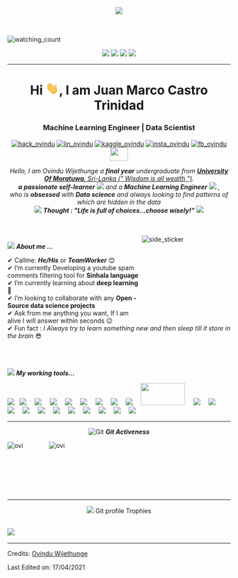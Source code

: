   <p align="center">
  <img src="https://s27389.pcdn.co/wp-content/uploads/2019/08/AdobeStock_244675452.jpeg" height="200">
</p>
<br>
<p align="left"> 
<img src="https://komarev.com/ghpvc/?username=OvinduWijethunge&amp;color=brightgreen" alt="watching_count">
 </p>
 <p align="center">
<img src="https://img.shields.io/badge/Age-26-blue">
  <img src="https://img.shields.io/badge/Focus-Machine%20Learning-brightgreen">
  <img src="https://img.shields.io/badge/Lives-Sri%20Lanka-success">
  <img src="https://img.shields.io/badge/Languages-English%20%26%20Sinhala-brightgreen">
</p>
<hr>
<h1 align="center">Hi <img src="https://raw.githubusercontent.com/ABSphreak/ABSphreak/master/gifs/Hi.gif" width="30px">, I am Juan Marco Castro Trinidad </h1>
<h3 align="center">Machine Learning Engineer | Data Scientist </h3>
<p align="center">
<a href="https://www.hackerrank.com/OvinduWijethunge" target="blank"><img align="center" src="https://cdn.worldvectorlogo.com/logos/hackerrank.svg" alt="hack_ovindu" height="30" width="40"></a>
<a href="https://www.linkedin.com/in/ovinduwijethunge/" target="blank"><img align="center" src="https://image.flaticon.com/icons/png/128/174/174857.png" alt="lin_ovindu" height="30" width="40"></a>  
<a href="https://www.kaggle.com/ovinduwijethunge" target="blank"><img align="center" src="https://www.vectorlogo.zone/logos/kaggle/kaggle-icon.svg" alt="kaggle_ovindu" height="30" width="40"></a>
<a href="https://www.instagram.com/ovindu_vesuvius/" target="blank"><img align="center" src="https://image.flaticon.com/icons/png/128/174/174855.png" alt="insta_ovindu" height="30" width="40"></a>
<a href="https://www.facebook.com/ovindu.wijethunge.7/" target="blank"><img align="center" src="https://www.svgrepo.com/show/299425/facebook.svg" alt="fb_ovindu" height="30" width="40"></a>
 <a href="mailto: oumw.udesh@gmail.com"><img align="center" src="https://seeklogo.com/images/G/gmail-new-2020-logo-32DBE11BB4-seeklogo.com.png" height="30" width="40"></a>
</p>
<p></p>
<p align="center">
  <em>
    Hello, I am Ovindu Wijethunge a <b>final year</b> undergraduate from <a href="https://uom.lk/"> <b>University Of Moratuwa</b>, Sri-Lanka (" Wisdom is all wealth ")</a>. <br>
    <b>a passionate self-learner</b> <img src="https://github.com/TheDudeThatCode/TheDudeThatCode/blob/master/Assets/Developer.gif" width="30px"> and a <b>Machine Learning Engineer</b>&nbsp;<img src="https://github.com/TheDudeThatCode/TheDudeThatCode/blob/master/Assets/Designer.gif" width="36px">&nbsp;,<br>who is <b>obsessed</b>
    with <b>Data science</b> and always looking to find patterns of which are hidden in the data 
  </em> 
  <br>
  <img src="https://media.giphy.com/media/gH3LO09IOiZIqePwv9/giphy.gif" width="50"> <b><i align="center">Thought : "Life is full of choices…choose wisely!”</i></b> <img src="https://media.giphy.com/media/qjqUcgIyRjsl2/giphy.gif" width="50">
</p>
<br><br>
<img align="right" width="200px" height="200px" alt="side_sticker" src="https://media.giphy.com/media/TEnXkcsHrP4YedChhA/giphy.gif">
<p><img src="https://media.giphy.com/media/iY8CRBdQXODJSCERIr/giphy.gif" width="30px">&nbsp;<em><strong>About me …</strong></em></p>
<p>✔ Callme: <em><strong>He/His</strong></em> or <em><strong>TeamWorker</strong></em> 😊 <br>
✔ I’m currently Developing a youtube spam comments filtering tool for <strong>Sinhala language</strong><br>
✔ I’m currently learning about <strong>deep learning</strong>🥰<br>
✔ I’m looking to collaborate with any <strong>Open - Source data science projects</strong><br>
✔ Ask from me anything you want, If I am alive I will answer within seconds 😉<br>
✔ Fun fact : <em>I Always try to learn something new and then sleep till it store in the brain</em> 😎<br><br><br><br></p>
<p><img src="https://media.giphy.com/media/iY8CRBdQXODJSCERIr/giphy.gif" width="30px">&nbsp;<em><strong>My working tools…</strong></em></p>
<p align="left">
</p><p><code><img height="50" src="https://github.com/uannabi/-/blob/master/resource/git.svg"></code>
<code> <img height="50" src="https://github.com/uannabi/-/blob/master/resource/python-icon.svg"> </code>
<code> <img height="50" src="https://www.vectorlogo.zone/logos/java/java-ar21.svg"> </code>
<code> <img height="50" src="https://upload.wikimedia.org/wikipedia/commons/7/7e/Spyder_logo.svg"> </code>
<code> <img height="50" src="https://www.vectorlogo.zone/logos/jupyter/jupyter-ar21.svg"> </code>
<code> <img height="50" src="https://www.vectorlogo.zone/logos/dotnet/dotnet-ar21.svg"> </code>
<code> <img height="50" src="https://www.vectorlogo.zone/logos/w3_html5/w3_html5-ar21.svg"> </code>
<code> <img height="50" src="https://www.vectorlogo.zone/logos/mysql/mysql-ar21.svg"> </code>
<code> <img height="50" src="https://www.vectorlogo.zone/logos/sqlite/sqlite-ar21.svg"> </code>
<code> <img height="50" src="https://matplotlib.org/2.2.5/_images/sphx_glr_logos2_001.png" width="100"> </code>
<code> <img height="50" src="https://upload.wikimedia.org/wikipedia/commons/thumb/e/ed/Pandas_logo.svg/768px-Pandas_logo.svg.png"> </code>
<code> <img height="50" src="https://www.vectorlogo.zone/logos/pocoo_flask/pocoo_flask-ar21.svg"> </code>
<code> <img height="50" src="https://www.vectorlogo.zone/logos/heroku/heroku-ar21.svg"> </code>
<code> <img height="50" src="https://www.vectorlogo.zone/logos/numpy/numpy-ar21.svg"> </code>
<code> <img height="50" src="https://raw.githubusercontent.com/valohai/ml-logos/master/scipy.svg"> </code>
<code> <img height="50" src="https://www.vectorlogo.zone/logos/reactjs/reactjs-ar21.svg"> </code>
<code> <img height="50" src="https://www.vectorlogo.zone/logos/laravel/laravel-ar21.svg"> </code>
<code> <img height="50" src="https://www.vectorlogo.zone/logos/javascript/javascript-ar21.svg"> </code>
<code> <img height="50" src="https://www.vectorlogo.zone/logos/netlifyapp_watercss/netlifyapp_watercss-ar21.svg"> </code>
<code> <img height="50" src="https://seeklogo.com/images/S/scikit-learn-logo-8766D07E2E-seeklogo.com.png"> </code>
<code> <img height="50" src="https://www.vectorlogo.zone/logos/tensorflow/tensorflow-ar21.svg"> </code></p>
  <hr>
  <p align="center">
 <img src="https://media.giphy.com/media/W5eoZHPpUx9sapR0eu/giphy.gif" width="30px" alt="Git">&nbsp;<i><b>Git Activeness</b></i></p>
<p><img align="left" src="https://github-readme-stats.vercel.app/api/top-langs?username=OvinduWijethunge&amp;show_icons=true&amp;locale=en&amp;layout=compact&amp;theme=chartreuse-dark" alt="ovi"></p>
<p>&nbsp;<img align="right" src="https://github-readme-stats.vercel.app/api?username=OvinduWijethunge&amp;show_icons=true&amp;locale=en&amp;theme=chartreuse-dark" alt="ovi" width="410"></p>
<br><br><br><br><br>
<hr>
<p align="center"><img src="https://media.giphy.com/media/QaMcXSekUWx7aogAUr/giphy.gif" width="30">&nbsp;Git profile Trophies</p><br>
<img src="https://github-profile-trophy.vercel.app/?username=OvinduWijethunge&amp;theme=juicyfresh&amp;no-bg=true">
<hr>
<p>Credits: <a href="https://github.com/OvinduWijethunge">Ovindu Wijethunge</a></p>
<p>Last Edited on: 17/04/2021</p> 
